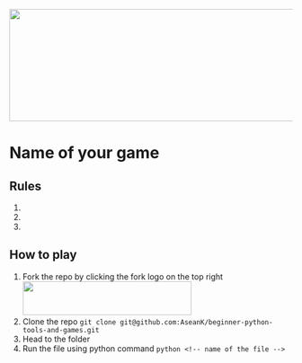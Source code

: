 <p align="center">
  <a href="https://github.com/AseanK/beginner-python-tools-and-games" target="_blank">
    <img src="../../images/logo.png" width = "2560px" height = "200px">
  </a>
</p>

# Name of your game
<!-- Game Rules -->
## Rules
1. 
2. 
3. 

## How to play
1. Fork the repo by clicking the fork logo on the top right <img src="../../images/fork.png" width="300" height="60">
2. Clone the repo `git clone git@github.com:AseanK/beginner-python-tools-and-games.git`
3. Head to the <!-- name of the folder --> folder
4. Run the file using python command `python <!-- name of the file -->`

<!-- You're welcome to add more things if you want -->
